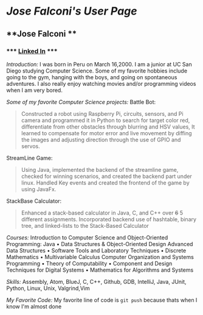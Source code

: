 # ***Jose Falconi's User Page***

## **Jose Falconi **
### *** [Linked In](https://www.linkedin.com/in/jose-falconi-cavallini-9236b5156/) ***
*Introduction:*
I was born in Peru on March 16,2000. I am a junior at UC San Diego studying Computer Science. Some of my favorite hobbies include going to the gym, hanging with the boys, and going on spontaneous adventures. I also really enjoy watching movies and/or programming videos when I am very bored. 

*Some of my favorite Computer Science projects:*
Battle Bot: 
>Constructed a robot using Raspberry Pi, circuits, sensors, and Pi camera and programmed it in Python to search for target color red, differentiate from other obstacles through blurring and HSV values, It learned to compensate for motor error and live movement by diffing the images and adjusting direction through the use of GPIO and servos.

StreamLine Game: 
>Using Java, implemented the backend of the streamline game, checked for winning scenarios, and created the backend part under linux. Handled Key events and created the frontend of the game by using JavaFx.

StackBase Calculator: 
>Enhanced a stack-based calculator in Java, C, and C++ over ~~6~~ 5 different assignments. Incorporated backend use of hashtable, binary tree, and linked-lists to the Stack-Based Calculator

*Courses:*
Introduction to Computer Science and Object-Oriented Programming: Java • Data Structures & Object-Oriented Design Advanced Data Structures • Software Tools and Laboratory Techniques • Discrete Mathematics • Multivariable Calculus Computer Organization and Systems Programming • Theory of Computability • Component and Design Techniques for Digital Systems • Mathematics for Algorithms and Systems

*Skills:*
Assembly, Atom, BlueJ, C, C++, Github, GDB, IntelliJ, Java, JUnit, Python, Linux, Unix, Valgrind,Vim

*My Favorite Code:*
My favorite line of code is `git push` because thats when I know I'm almost done



